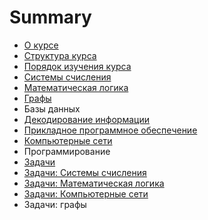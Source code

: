 # Summary

* [О курсе](README.md)
* [Структура курса](first-question.md)
* [Порядок изучения курса](second-question.md)
* [Системы счисления](sistemi-schisleniya.md)
* [Математическая логика](matematicheskaya-logika.md)
* [Графы](grafi.md)
* Базы данных
* [Декодирование информации](dekodirovanie-informatsii.md)
* [Прикладное программное обеспечение](prikladnoe-programmnoe-obespechenie.md)
* [Компьютерные сети](kompyuternie-seti.md)
* Программирование
* [Задачи](zadachi.md)
* [Задачи: Системы счисления](zadachi-sistemi-schisleniya.md)
* [Задачи: Математическая логика](zadachi-matematicheskaya-logika.md)
* [Задачи: Компьютерные сети](zadachi-kompyuternie-seti.md)
* Задачи: графы


